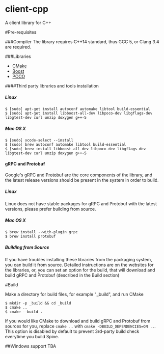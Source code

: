 # client-cpp
A client library for C++

#Pre-requisites

###Compiler
The library requires C++14 standard, thus GCC 5, or Clang 3.4 are required.

###Libraries
* [CMake](https://cmake.org/)
* [Boost](http://www.boost.org/)
* [POCO](https://pocoproject.org/)

####Third party libraries and tools installation
##### Linux
    $ [sudo] apt-get install autoconf automake libtool build-essential  
    $ [sudo] apt-get install libboost-all-dev libpoco-dev libgflags-dev libgtest-dev curl unzip doxygen g++-5

##### Mac OS X
    $ [sudo] xcode-select --install
    $ [sudo] brew autoconf automake libtool build-essential
    $ [sudo] brew install libboost-all-dev libpoco-dev libgflags-dev libgtest-dev curl unzip doxygen g++-5

#### gRPC and Protobuf
Google's [gRPC](https://www.grpc.io) and [Protobuf](https://developers.google.com/protocol-buffers/) 
are the core components of the library, and the latest release versions should be present in the system
in order to build.

##### Linux
Linux does not have stable packages for gRPC and Protobuf with the latest versions, please prefer building from source. 

##### Mac OS X
    $ brew install --with-plugin grpc
    $ brew install protobuf
##### Building from Source
If you have troubles installing these libraries from the packaging system, you can build it from source.
Detailed instructions are on the websites for the libraries, or, you can set an option for the build, 
that will download and build gRPC and Protobuf (described in the Build section)     

#Build

Make a directory for build files, for example "_build", and run CMake

    $ mkdir -p _build && cd _build
    $ cmake ..
    $ cmake --build .
    
If you would like CMake to download and build gRPC and Protobuf from sources for you, replace 
`cmake ..` with `cmake -DBUILD_DEPENDENCIES=ON ..`.
This option is disabled by default to prevent 3rd-party build check everytime you build Spine.  
    
##Windows support
TBA    

